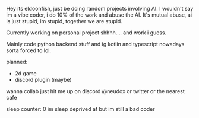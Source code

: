 Hey its eldoonfish, just be doing random projects involving AI. I wouldn't say im a vibe coder, i do 10% of the work and abuse the AI. It's mutual abuse, ai is just stupid, im stupid, together we are stupid. 

Currently working on personal project shhhh.... and work i guess. 

Mainly code python backend stuff and ig kotlin and typescript nowadays sorta forced to lol.

planned:
- 2d game
- discord plugin (maybe)

wanna collab just hit me up on discord @neudox or twitter or the nearest cafe 

sleep counter: 0 im sleep deprived af but im still a bad coder


<!--
**Izzuddin101/Izzuddin101** is a ✨ _special_ ✨ repository because its `README.md` (this file) appears on your GitHub profile.

Here are some ideas to get you started:

- 🔭 I’m currently working on ...
- 🌱 I’m currently learning ...
- 👯 I’m looking to collaborate on ...
- 🤔 I’m looking for help with ...
- 💬 Ask me about ...
- 📫 How to reach me: ...
- 😄 Pronouns: ...
- ⚡ Fun fact: ...
-->
